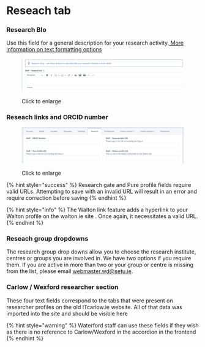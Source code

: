 # Reseach tab

### Research BIo&#x20;

Use this field for a general description for your research activity.[ More information on text formatting options](biography-tab.md#text-formatting-options)

<figure><img src=".gitbook/assets/research bio.png" alt=""><figcaption><p>Click to enlarge</p></figcaption></figure>

### Reseach links and ORCID number

<figure><img src=".gitbook/assets/research.png" alt=""><figcaption><p>Click to enlarge</p></figcaption></figure>

{% hint style="success" %}
Research gate and Pure profile fields require valid URLs. Attempting to save with an invalid URL will result in an error and require correction before saving
{% endhint %}



{% hint style="info" %}
The Walton link feature adds a hyperlink to your Walton profile on the walton.ie site . Once again, it necessitates a valid URL.
{% endhint %}

### Reseach group dropdowns&#x20;

The research group drop downs allow you to choose the research institute, centres or groups you are involved in. We have two options if you require them. If you are active in more than two or your group or centre is missing from the list, please email webmaster.wd@setu.ie.

### Carlow / Wexford researcher section

These four text fields correspond to the tabs that were present on researcher profiles on the old ITcarlow.ie website. All of that data was imported into the site and should be visible here&#x20;



{% hint style="warning" %}
Waterford staff can use these fields if they wish as there is no reference to Carlow/Wexford in the accordion in the frontend&#x20;
{% endhint %}
